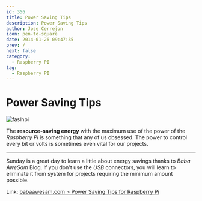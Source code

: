 ```yaml
---
id: 356
title: Power Saving Tips
description: Power Saving Tips
author: Jose Cerrejon
icon: pen-to-square
date: 2014-01-26 09:47:35
prev: /
next: false
category:
  - Raspberry PI
tag:
  - Raspberry PI
---
```


# Power Saving Tips

![faslhpi](/images/raspflash.jpg)

The **resource-saving energy** with the maximum use of the power of the *Raspberry Pi* is something that any of us obsessed. The power to control every bit or volts is sometimes even vital for our projects. 

- - -
Sunday is a great day to learn a little about energy savings thanks to *Baba AweSam* Blog. If ypu don't use the *USB* connectors, you will learn to eliminate it from system for projects requiring the minimum amount possible. 

Link: [babaawesam.com > Power Saving Tips for Raspberry Pi](http://babaawesam.com/2014/01/24/power-saving-tips-for-raspberry-pi/)